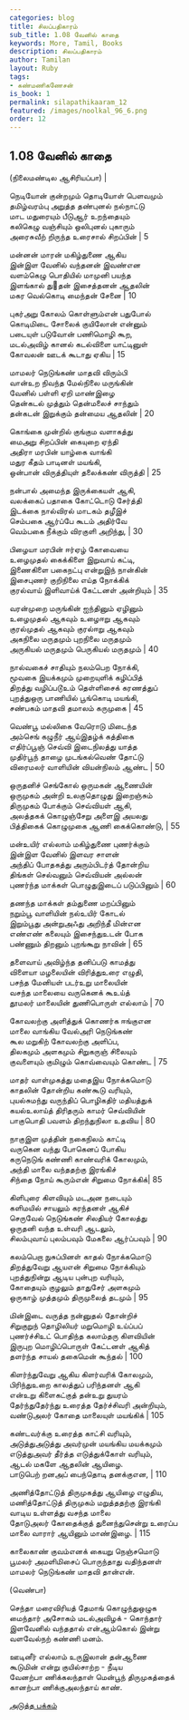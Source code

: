 ```yaml
---
categories: blog
title: சிலப்பதிகாரம்
sub_title: 1.08 வேனில் காதை
keywords: More, Tamil, Books
description: சிலப்பதிகாரம்
author: Tamilan
layout: Ruby
tags:
- கண்மணிகணேசன்
is_book: 1
permalink: silapathikaaram_12
featured: /images/noolkal_96_6.png
order: 12
---
```



## 1.08 வேனில் காதை

(நிலைமண்டில ஆசிரியப்பா) |

நெடியோன் குன்றமும் தொடியோள் பெளவமும்  
தமிழ்வரம்பு அறுத்த தண்புனல் நல்நாட்டு  
மாட மதுரையும் பீடுஆர் உறந்தையும்  
கலிகெழு வஞ்சியும் ஒலிபுனல் புகாரும்  
அரைசுவீற் றிருந்த உரைசால் சிறப்பின் | 5

மன்னன் மாரன் மகிழ்துணை ஆகிய  
இன்இள வேனில் வந்தனன் இவண்என  
வளம்கெழு பொதியில் மாமுனி பயந்த  
இளங்கால் து஡தன் இசைத்தனன் ஆதலின்  
மகர வெல்கொடி மைந்தன் சேனை | 10

புகர்அறு கோலம் கொள்ளும்என் பதுபோல்  
கொடிமிடை சோலைக் குயிலோன் என்னும்  
படையுள் படுவோன் பணிமொழி கூற,  
மடல்அவிழ் கானல் கடல்விளை யாட்டினுள்  
கோவலன் ஊடக் கூடாது ஏகிய | 15

மாமலர் நெடுங்கண் மாதவி விரும்பி  
வான்உற நிவந்த மேல்நிலை மருங்கின்  
வேனில் பள்ளி ஏறி மாண்இழை  
தென்கடல் முத்தும் தென்மலைச் சாந்தும்  
தன்கடன் இறுக்கும் தன்மைய ஆதலின் | 20

கொங்கை முன்றில் குங்கும வளாகத்து  
மைஅறு சிறப்பின் கையுறை ஏந்தி  
அதிரா மரபின் யாழ்கை வாங்கி  
மதுர கீதம் பாடினள் மயங்கி,  
ஒன்பான் விருத்தியுள் தலைக்கண் விருத்தி | 25

நன்பால் அமைந்த இருக்கையள் ஆகி,  
வலக்கைப் பதாகை கோட்டொடு சேர்த்தி  
இடக்கை நால்விரல் மாடகம் தழீஇச்  
செம்பகை ஆர்ப்பே கூடம் அதிர்வே  
வெம்பகை நீக்கும் விரகுளி அறிந்து, | 30

பிழையா மரபின் ஈர்ஏழ் கோவையை  
உழைமுதல் கைக்கிளை இறுவாய் கட்டி,  
இணைகிளை பகைநட்பு என்றுஇந் நான்கின்  
இசைபுணர் குறிநிலை எய்த நோக்கிக்  
குரல்வாய் இளிவாய்க் கேட்டனள் அன்றியும் | 35

வரன்முறை மருங்கின் ஐந்தினும் ஏழினும்  
உழைமுதல் ஆகவும் உழைஈறு ஆகவும்  
குரல்முதல் ஆகவும் குரல்ஈறு ஆகவும்  
அகநிலை மருதமும் புறநிலை மருதமும்  
அருகியல் மருதமும் பெருகியல் மருதமும் | 40

நால்வகைச் சாதியும் நலம்பெற நோக்கி,  
மூவகை இயக்கமும் முறையுளிக் கழிப்பித்  
திறத்து வழிப்படூஉம் தெள்ளிசைக் கரணத்துப்  
புறத்துஒரு பாணியில் பூங்கொடி மயங்கி,  
சண்பகம் மாதவி தமாலம் கருமுகை | 45

வெண்பூ மல்லிகை வேரொடு மிடைந்த  
அம்செங் கழுநீர் ஆய்இதழ்க் கத்திகை  
எதிர்ப்பூஞ் செவ்வி இடைநிலத்து யாத்த  
முதிர்பூந் தாழை முடங்கல்வெண் தோட்டு  
விரைமலர் வாளியின் வியன்நிலம் ஆண்ட | 50

ஒருதனிச் செங்கோல் ஒருமகன் ஆணையின்  
ஒருமுகம் அன்றி உலகுதொழுது இறைஞ்சும்  
திருமுகம் போக்கும் செவ்வியள் ஆகி,  
அலத்தகக் கொழுஞ்சேறு அளைஇ அயலது  
பித்திகைக் கொழுமுகை ஆணி கைக்கொண்டு, | 55

மன்உயிர் எல்லாம் மகிழ்துணை புணர்க்கும்  
இன்இள வேனில் இளவர சாளன்  
அந்திப் போதகத்து அரும்பிடர்த் தோன்றிய  
திங்கள் செல்வனும் செவ்வியன் அல்லன்  
புணர்ந்த மாக்கள் பொழுதுஇடைப் படுப்பினும் | 60

தணந்த மாக்கள் தம்துணை மறப்பினும்  
நறும்பூ வாளியின் நல்உயிர் கோடல்  
இறும்பூது அன்றுஅஃது அறிந்தீ மின்என  
எண்எண் கலையும் இசைந்துஉடன் போக  
பண்ணும் திறனும் புறங்கூறு நாவின் | 65

தளைவாய் அவிழ்ந்த தனிப்படு காமத்து  
விளையா மழலையின் விரித்துஉரை எழுதி,  
பசந்த மேனியள் படர்உறு மாலையின்  
வசந்த மாலையை வருகெனக் கூஉய்த்  
தூமலர் மாலையின் துணிபொருள் எல்லாம் | 70

கோவலற்கு அளித்துக் கொணர்க ஈங்குஎன  
மாலை வாங்கிய வேல்அரி நெடுங்கண்  
கூல மறுகிற் கோவலற்கு அளிப்ப,  
திலகமும் அளகமும் சிறுகருஞ் சிலையும்  
குவளையும் குமிழும் கொவ்வையும் கொண்ட | 75

மாதர் வாள்முகத்து மதைஇய நோக்கமொடு  
காதலின் தோன்றிய கண்கூடு வரியும்,  
புயல்சுமந்து வருந்திப் பொழிகதிர் மதியத்துக்  
கயல்உலாய்த் திரிதரும் காமர் செவ்வியின்  
பாகுபொதி பவளம் திறந்துநிலா உதவிய | 80

நாகுஇள முத்தின் நகைநிலம் காட்டி  
வருகென வந்து போகெனப் போகிய  
கருநெடுங் கண்ணி காண்வரிக் கோலமும்,  
அந்தி மாலை வந்ததற்கு இரங்கிச்  
சிந்தை நோய் கூரும்என் சிறுமை நோக்கிக்| 85

கிளிபுரை கிளவியும் மடஅன நடையும்  
களிமயில் சாயலும் கரந்தனள் ஆகிச்  
செருவேல் நெடுங்கண் சிலதியர் கோலத்து  
ஒருதனி வந்த உள்வரி ஆடலும்,  
சிலம்புவாய் புலம்பவும் மேகலை ஆர்ப்பவும் | 90

கலம்பெறா நுசுப்பினள் காதல் நோக்கமொடு  
திறத்துவேறு ஆயஎன் சிறுமை நோக்கியும்  
புறத்துநின்று ஆடிய புன்புற வரியும்,  
கோதையும் குழலும் தாதுசேர் அளகமும்  
ஒருகாழ் முத்தமும் திருமுலைத் தடமும் | 95

மின்இடை வருத்த நன்னுதல் தோன்றிச்  
சிறுகுறுந் தொழிலியர் மறுமொழி உய்ப்பப்  
புணர்ச்சிஉட் பொதிந்த கலாம்தரு கிளவியின்  
இருபுற மொழிப்பொருள் கேட்டனள் ஆகித்  
தளர்ந்த சாயல் தகைமென் கூந்தல் | 100

கிளர்ந்துவேறு ஆகிய கிளர்வரிக் கோலமும்,  
பிரிந்துஉறை காலத்துப் பரிந்தனள் ஆகி  
என்உறு கிளைகட்குத் தன்உறு துயரம்  
தேர்ந்துதேர்ந்து உரைத்த தேர்ச்சிவரி அன்றியும்,  
வண்டுஅலர் கோதை மாலையுள் மயங்கிக் | 105

கண்டவர்க்கு உரைத்த காட்சி வரியும்,  
அடுத்துஅடுத்து அவர்முன் மயங்கிய மயக்கமும்  
எடுத்துஅவர் தீர்த்த எடுத்துக்கோள் வரியும்,  
ஆடல் மகளே ஆதலின் ஆயிழை.  
பாடுபெற் றனஅப் பைந்தொடி தனக்குஎன, | 110

அணித்தோட்டுத் திருமுகத்து ஆயிழை எழுதிய,  
மணித்தோட்டுத் திருமுகம் மறுத்ததற்கு இரங்கி  
வாடிய உள்ளத்து வசந்த மாலை  
தோடுஅலர் கோதைக்குத் துனைந்துசென்று உரைப்ப  
மாலை வாரார் ஆயினும் மாண்இழை. | 115

காலைகாண் குவம்எனக் கையறு நெஞ்சமொடு  
பூமலர் அமளிமிசைப் பொருந்தாது வதிந்தனள்  
மாமலர் நெடுங்கண் மாதவி தான்என்.

(வெண்பா)

செந்தா மரைவிரியத் தேமாங் கொழுந்துஒழுக  
மைந்தார் அசோகம் மடல்அவிழக் - கொந்தார்  
இளவேனில் வந்ததால் என்ஆம்கொல் இன்று  
வளவேல்நற் கண்ணி மனம்.

ஊடினீர் எல்லாம் உருஇலான் தன்ஆணை  
கூடுமின் என்று குயில்சாற்ற - நீடிய  
வேனற்பா ணிக்கலந்தாள் மென்பூந் திருமுகத்தைக்  
கானற்பா ணிக்குஅலந்தாய் காண்.

[அடுத்த பக்கம்](silapathikaaram_13)
